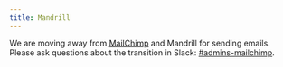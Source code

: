 ```yaml
---
title: Mandrill
---
```


We are moving away from [MailChimp](../mailchimp/) and Mandrill for sending emails. Please ask questions about the transition in Slack: [#admins-mailchimp](https://gsa-tts.slack.com/messages/admins-mailchimp).

